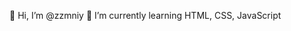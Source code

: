  👋 Hi, I’m @zzmniy
 🌱 I’m currently learning HTML, CSS, JavaScript


<!---
zzmniy/zzmniy is a ✨ special ✨ repository because its `README.md` (this file) appears on your GitHub profile.
You can click the Preview link to take a look at your changes.
--->
